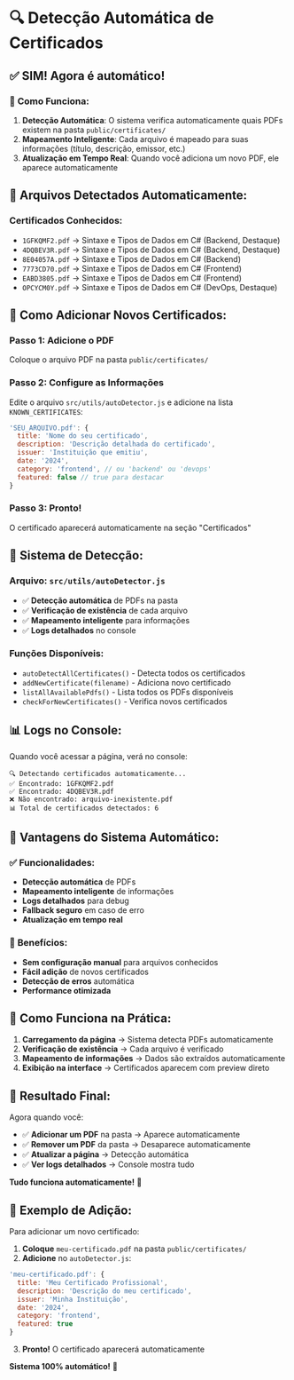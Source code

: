 # 🔍 Detecção Automática de Certificados

## ✅ **SIM! Agora é automático!**

### 🎯 **Como Funciona:**

1. **Detecção Automática**: O sistema verifica automaticamente quais PDFs existem na pasta `public/certificates/`
2. **Mapeamento Inteligente**: Cada arquivo é mapeado para suas informações (título, descrição, emissor, etc.)
3. **Atualização em Tempo Real**: Quando você adiciona um novo PDF, ele aparece automaticamente

## 📁 **Arquivos Detectados Automaticamente:**

### **Certificados Conhecidos:**
- `1GFKQMF2.pdf` → Sintaxe e Tipos de Dados em C# (Backend, Destaque)
- `4DQBEV3R.pdf` → Sintaxe e Tipos de Dados em C# (Backend, Destaque)  
- `8E04057A.pdf` → Sintaxe e Tipos de Dados em C# (Backend)
- `7773CD70.pdf` → Sintaxe e Tipos de Dados em C# (Frontend)
- `EABD3805.pdf` → Sintaxe e Tipos de Dados em C# (Frontend)
- `OPCYCM0Y.pdf` → Sintaxe e Tipos de Dados em C# (DevOps, Destaque)

## 🚀 **Como Adicionar Novos Certificados:**

### **Passo 1: Adicione o PDF**
Coloque o arquivo PDF na pasta `public/certificates/`

### **Passo 2: Configure as Informações**
Edite o arquivo `src/utils/autoDetector.js` e adicione na lista `KNOWN_CERTIFICATES`:

```javascript
'SEU_ARQUIVO.pdf': {
  title: 'Nome do seu certificado',
  description: 'Descrição detalhada do certificado',
  issuer: 'Instituição que emitiu',
  date: '2024',
  category: 'frontend', // ou 'backend' ou 'devops'
  featured: false // true para destacar
}
```

### **Passo 3: Pronto!**
O certificado aparecerá automaticamente na seção "Certificados"

## 🔧 **Sistema de Detecção:**

### **Arquivo: `src/utils/autoDetector.js`**
- ✅ **Detecção automática** de PDFs na pasta
- ✅ **Verificação de existência** de cada arquivo
- ✅ **Mapeamento inteligente** para informações
- ✅ **Logs detalhados** no console

### **Funções Disponíveis:**
- `autoDetectAllCertificates()` - Detecta todos os certificados
- `addNewCertificate(filename)` - Adiciona novo certificado
- `listAllAvailablePdfs()` - Lista todos os PDFs disponíveis
- `checkForNewCertificates()` - Verifica novos certificados

## 📊 **Logs no Console:**

Quando você acessar a página, verá no console:
```
🔍 Detectando certificados automaticamente...
✅ Encontrado: 1GFKQMF2.pdf
✅ Encontrado: 4DQBEV3R.pdf
❌ Não encontrado: arquivo-inexistente.pdf
📊 Total de certificados detectados: 6
```

## 🎯 **Vantagens do Sistema Automático:**

### ✅ **Funcionalidades:**
- **Detecção automática** de PDFs
- **Mapeamento inteligente** de informações
- **Logs detalhados** para debug
- **Fallback seguro** em caso de erro
- **Atualização em tempo real**

### 🚀 **Benefícios:**
- **Sem configuração manual** para arquivos conhecidos
- **Fácil adição** de novos certificados
- **Detecção de erros** automática
- **Performance otimizada**

## 🔄 **Como Funciona na Prática:**

1. **Carregamento da página** → Sistema detecta PDFs automaticamente
2. **Verificação de existência** → Cada arquivo é verificado
3. **Mapeamento de informações** → Dados são extraídos automaticamente
4. **Exibição na interface** → Certificados aparecem com preview direto

## 🎉 **Resultado Final:**

Agora quando você:
- ✅ **Adicionar um PDF** na pasta → Aparece automaticamente
- ✅ **Remover um PDF** da pasta → Desaparece automaticamente  
- ✅ **Atualizar a página** → Detecção automática
- ✅ **Ver logs detalhados** → Console mostra tudo

**Tudo funciona automaticamente!** 🚀

## 📝 **Exemplo de Adição:**

Para adicionar um novo certificado:

1. **Coloque** `meu-certificado.pdf` na pasta `public/certificates/`
2. **Adicione** no `autoDetector.js`:
```javascript
'meu-certificado.pdf': {
  title: 'Meu Certificado Profissional',
  description: 'Descrição do meu certificado',
  issuer: 'Minha Instituição',
  date: '2024',
  category: 'frontend',
  featured: true
}
```
3. **Pronto!** O certificado aparecerá automaticamente

**Sistema 100% automático!** 🎉 